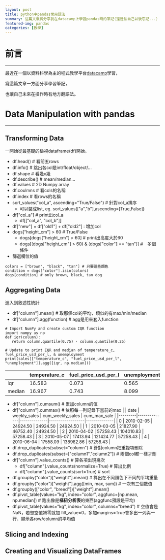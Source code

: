 ```yaml
---
layout: post
title: python中pandas常用語法
summary: 這篇文章將分享我在datacamp上學習pandas時的筆記(還是怕自己以後忘記...)
featured-img: pandas
categories: [教學]
---
```


# 前言

***

最近在一個以資料科學為主的程式教學平台[datacamp](https://learn.datacamp.com)學習，

寫這篇文章一方面分享學習筆記，

也讓自己未來在操作時有地方翻語法。


# Data Manipulation with pandas

***

## Transforming Data

一開始從最基礎的檢視dataframe(df)開始。
- df.head() # 看前五rows
- df.info() # 跳出各col是int/float/object/...
- df.shape  # 看幾x幾
- df.describe() # mean/median...
- df.values # 2D Numpy array
- df.coulmns # 看cols的名稱
- df.index # 看rows的名稱
- sort_values("col_a", ascending="True/False") # 針對col_a排序
    - 可以裝成list, eg. sort_values(["a","b"],ascending=[True,False])
- df["col_a"] # print出col_a
    - df[["col_a", "col_b"]]
- df["new"] = df["old1"] + df["old2"] : 增加col
- dogs["height_cm"] > 60 # True/False
    - dogs[dogs["height_cm"] > 60] # print出高度大於60
    - dogs[(dogs["height_cm"] > 60) & (dogs["color"] == "tan")] #　多個條件
- 篩選欄位的值
```
colors = ["brown", "black", "tan"] # 只要這些顏色
condition = dogs["color"].isin(colors)
dogs[condition] # only brown, black, tan dog
```

## Aggregating Data

進入到敘述性統計
- df["column"].mean() # 取那個col的平均，類似的有max/min/median
- df["column"].agg(function) # agg是用來套入function
```
# Import NumPy and create custom IQR function
import numpy as np
def iqr(column):
   return column.quantile(0.75) - column.quantile(0.25)

# Update to print IQR and median of temperature_c, fuel_price_usd_per_l, & unemployment
print(sales[["temperature_c", "fuel_price_usd_per_l", "unemployment"]].agg([iqr, np.median]))
```
|         | temperature_c | fuel_price_usd_per_l | unemployment |
|---------|---------------|----------------------|------------- |
| iqr     |    16.583     |     0.073            |     0.565    |
| median  |    16.967     |     0.743            |     8.099    |
- df["column"].cumsum() # 累加column的值
- df["column"].cummax() # 依照每一列記錄下當前的max
|         | date         | weekly_sales | cum_weekly_sales | cum_max_sale |
|---------|--------------|--------------|------------------|--------------|
| 0       | 2010-02-05   | 24924.50     | 24924.50         | 24924.50     |
| 1       | 2010-03-05   | 21827.90     | 46752.40         | 24924.50     |
| 2       | 2010-04-02   | 57258.43     | 104010.83        | 57258.43     |
| 3       | 2010-05-07   | 17413.94     | 121424.77        | 57258.43     |
| 4       | 2010-06-04   | 17558.09     | 138982.86        | 57258.43     |
- df.drop_duplicates(subset="column") # 針對column把重複項刪除
- df.drop_duplicates(subset=["column1","column2"]) # 兩個col都一樣才刪
- df["column"].value_counts() # 算各項出現幾次
    - df["column"].value_counts(normalize=True) # 算出比例
    - df["column"].value_counts(sort=True) # sort
- df.groupby("color")["weight"].mean() # 算出在不同顏色下不同的平均重量
- df.groupby("color")["weight"].agg([min, max, sum]) # 一次有三個數值
- df.groupby(["color", "breed"])["weight"].mean() 
- df.pivot_table(values="kg", index="color", aggfunc=[np.mean, np.median]) # 跑出像是**樞紐分析表**的東西(aggfunc預設是平均)
- df.pivot_table(values="kg", index="color", columns="breed") # 空值會是NaN，若想空值補零就加 fill_value=0，多加margins=True會多出一列與一行，顯示各row/column的平均值


## Slicing and Indexing



## Creating and Visualizing DataFrames


